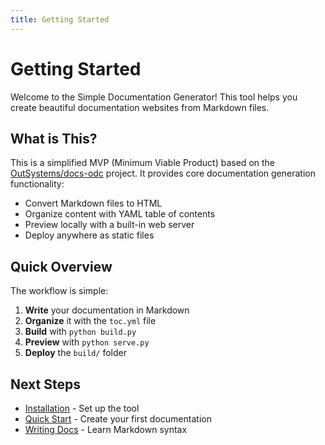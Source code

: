 ```yaml
---
title: Getting Started
---
```


# Getting Started

Welcome to the Simple Documentation Generator! This tool helps you create beautiful documentation websites from Markdown files.

## What is This?

This is a simplified MVP (Minimum Viable Product) based on the [OutSystems/docs-odc](https://github.com/OutSystems/docs-odc) project. It provides core documentation generation functionality:

- Convert Markdown files to HTML
- Organize content with YAML table of contents
- Preview locally with a built-in web server
- Deploy anywhere as static files

## Quick Overview

The workflow is simple:

1. **Write** your documentation in Markdown
2. **Organize** it with the `toc.yml` file
3. **Build** with `python build.py`
4. **Preview** with `python serve.py`
5. **Deploy** the `build/` folder

## Next Steps

- [Installation](installation.md) - Set up the tool
- [Quick Start](quickstart.md) - Create your first documentation
- [Writing Docs](writing-docs.md) - Learn Markdown syntax
